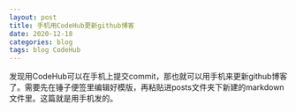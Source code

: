 ```yaml
---
layout: post
title: 手机用CodeHub更新github博客
date: 2020-12-18
categories: blog
tags: blog CodeHub
---
```

发现用CodeHub可以在手机上提交commit，那也就可以用手机来更新github博客了。需要先在锤子便签里编辑好模版，再粘贴进posts文件夹下新建的markdown文件里。这篇就是用手机发的。
